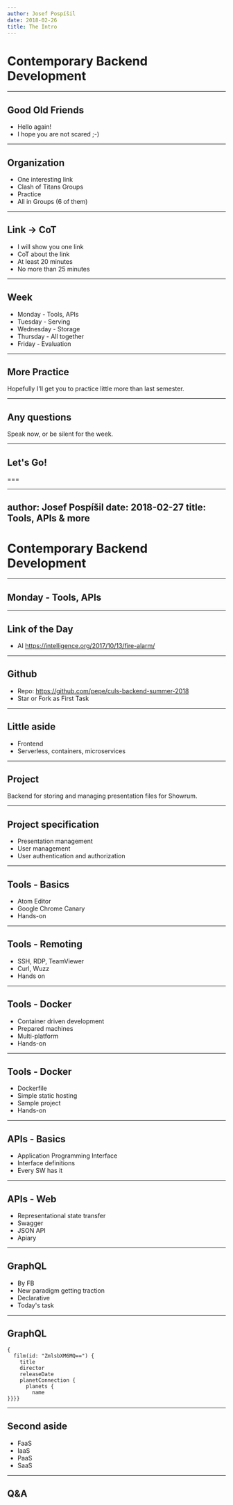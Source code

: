 ```yaml
---
author: Josef Pospíšil
date: 2018-02-26
title: The Intro
---
```


# Contemporary Backend Development

---

## Good Old Friends

* Hello again!
* I hope you are not scared ;-)

---

## Organization

* One interesting link
* Clash of Titans Groups
* Practice
* All in Groups (6 of them)

---

## Link -> CoT

* I will show you one link
* CoT about the link
* At least 20 minutes
* No more than 25 minutes

---

## Week

* Monday - Tools, APIs
* Tuesday - Serving
* Wednesday - Storage
* Thursday - All together
* Friday - Evaluation

---

## More Practice

Hopefully I'll get you to practice little more than last semester.

---

## Any questions

Speak now, or be silent for the week.

---

## Let's Go!

===

---
author: Josef Pospíšil
date: 2018-02-27
title: Tools, APIs & more
---

# Contemporary Backend Development

---

## Monday - Tools, APIs

---

## Link of the Day

* AI https://intelligence.org/2017/10/13/fire-alarm/

---

## Github

* Repo: https://github.com/pepe/culs-backend-summer-2018
* Star or Fork as First Task

---

## Little aside

* Frontend
* Serverless, containers, microservices

---

## Project

Backend for storing and managing presentation files for Showrum.

---

## Project specification

* Presentation management
* User management
* User authentication and authorization

---

## Tools - Basics

* Atom Editor
* Google Chrome Canary
* Hands-on

---

## Tools - Remoting

* SSH, RDP, TeamViewer
* Curl, Wuzz
* Hands on

---

## Tools - Docker

* Container driven development
* Prepared machines
* Multi-platform
* Hands-on

---

## Tools - Docker

* Dockerfile
* Simple static hosting
* Sample project
* Hands-on

---

## APIs - Basics

* Application Programming Interface
* Interface definitions
* Every SW has it

---

## APIs - Web

* Representational state transfer
* Swagger
* JSON API
* Apiary

---

## GraphQL

* By FB
* New paradigm getting traction
* Declarative
* Today's task

---

## GraphQL

```
{
  film(id: "ZmlsbXM6MQ==") {
    title
    director
    releaseDate
    planetConnection {
      planets {
        name
}}}}
```

---

## Second aside

* FaaS
* IaaS
* PaaS
* SaaS

---

## Q&A


